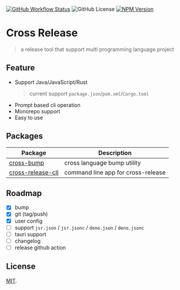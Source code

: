 [![GitHub Workflow Status](https://img.shields.io/github/actions/workflow/status/rainbowatcher/cross-release/ci.yml)](https://github.com/rainbowatcher/cross-release/actions)
![GitHub License](https://img.shields.io/github/license/rainbowatcher/cross-release)
[![NPM Version](https://img.shields.io/npm/v/cross-release-cli)](https://www.npmjs.com/package/cross-release-cli)

# Cross Release

> a release tool that support multi programming language project

## Feature

- Support Java/JavaScript/Rust
  > current support `package.json`/`pom.xml`/`Cargo.toml`
- Prompt based cli operation
- Monorepo support
- Easy to use

## Packages

| Package                                                                                                            | Description                        |
| ------------------------------------------------------------------------------------------------------------------ | ---------------------------------- |
| [cross-bump](https://github.com/rainbowatcher/cross-release/blob/main/packages/cross-bump/README.md)               | cross language bump utility        |
| [cross-release-cli](https://github.com/rainbowatcher/cross-release/blob/main/packages/cross-release-cli/README.md) | command line app for cross-release |

## Roadmap

- [x] bump
- [x] git (tag/push)
- [x] user config
- [ ] support `jsr.json` / `jsr.jsonc` / `deno.json` / `deno.jsonc`
- [ ] tauri support
- [ ] changelog
- [ ] release github action

## License

[MIT](https://github.com/rainbowatcher/cross-release/blob/main/LICENSE).
